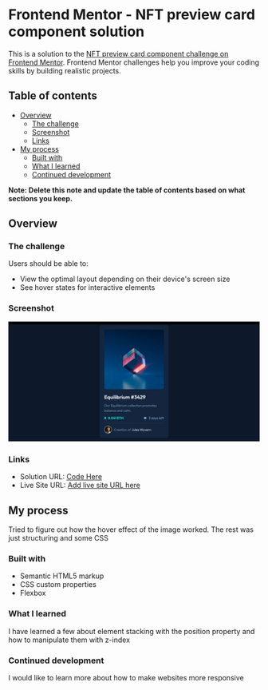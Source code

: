 # Frontend Mentor - NFT preview card component solution

This is a solution to the [NFT preview card component challenge on Frontend Mentor](https://www.frontendmentor.io/challenges/nft-preview-card-component-SbdUL_w0U). Frontend Mentor challenges help you improve your coding skills by building realistic projects. 

## Table of contents

- [Overview](#overview)
  - [The challenge](#the-challenge)
  - [Screenshot](#screenshot)
  - [Links](#links)
- [My process](#my-process)
  - [Built with](#built-with)
  - [What I learned](#what-i-learned)
  - [Continued development](#continued-development)

**Note: Delete this note and update the table of contents based on what sections you keep.**

## Overview

### The challenge

Users should be able to:

- View the optimal layout depending on their device's screen size
- See hover states for interactive elements

### Screenshot

![](./images/screenshot-finale.png)

### Links

- Solution URL: [Code Here](https://github.com/stravse/frontendMentor-NFT-preview-card)
- Live Site URL: [Add live site URL here](https://stravse.github.io/frontendMentor-NFT-preview-card/)

## My process
Tried to figure out how the hover effect of the image worked.
The rest was just structuring and some CSS
### Built with

- Semantic HTML5 markup
- CSS custom properties
- Flexbox

### What I learned

I have learned a few about element stacking with the position property and how to manipulate them with z-index

### Continued development

I would like to learn more about how to make websites more responsive 

